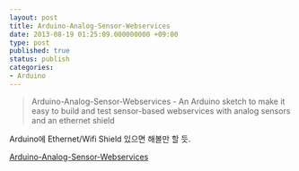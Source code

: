 ```yaml
---
layout: post
title: Arduino-Analog-Sensor-Webservices
date: 2013-08-19 01:25:09.000000000 +09:00
type: post
published: true
status: publish
categories:
- Arduino
---
```


> Arduino-Analog-Sensor-Webservices - An Arduino sketch to make it easy to build and test sensor-based webservices with analog sensors and an ethernet shield

Arduino에 Ethernet/Wifi Shield 있으면 해볼만 할 듯.

[Arduino-Analog-Sensor-Webservices](https://github.com/BenHammersley/Arduino-Analog-Sensor-Webservices/blob/master/sensor_webservice/sensor_webservice.ino)
